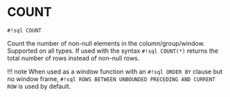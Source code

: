# COUNT
`#!sql COUNT`

Count the number of non-null elements in the column/group/window.
Supported on all types. If used with the syntax `#!sql COUNT(*)`
returns the total number of rows instead of non-null rows.

!!! note
    When used as a window function with an `#!sql ORDER BY` clause but no window frame, `#!sql ROWS BETWEEN UNBOUNDED PRECEDING AND CURRENT ROW` is used by default.
